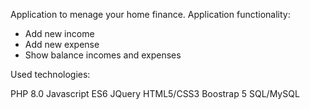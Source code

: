 Application to menage your home finance. 
Application functionality:

- Add new income
- Add new expense
- Show balance incomes and expenses

Used technologies:

PHP 8.0
Javascript ES6
JQuery
HTML5/CSS3
Boostrap 5
SQL/MySQL
